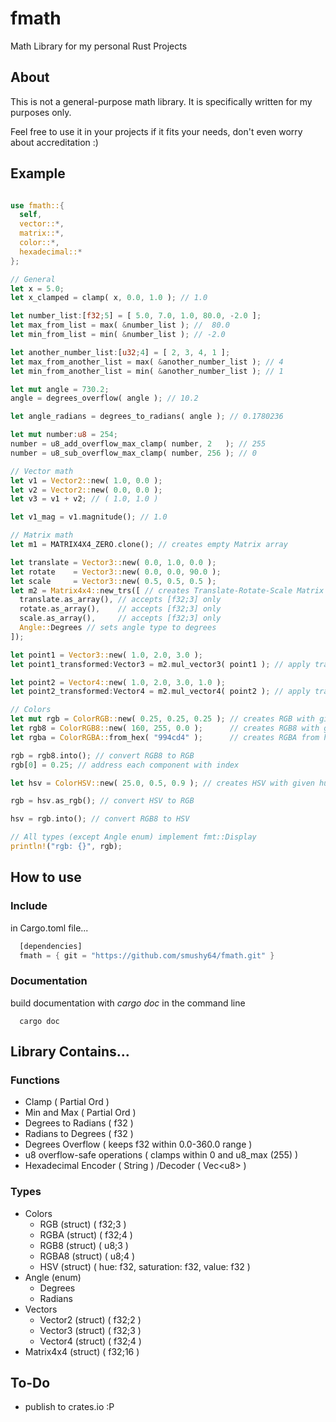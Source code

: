 # fmath
Math Library for my personal Rust Projects

## About

This is not a general-purpose math library. It is specifically written for my purposes only.

Feel free to use it in your projects if it fits your needs, don't even worry about accreditation :)

## Example
```rust

use fmath::{
  self,
  vector::*,
  matrix::*,
  color::*,
  hexadecimal::*
};

// General
let x = 5.0;
let x_clamped = clamp( x, 0.0, 1.0 ); // 1.0

let number_list:[f32;5] = [ 5.0, 7.0, 1.0, 80.0, -2.0 ];
let max_from_list = max( &number_list ); //  80.0
let min_from_list = min( &number_list ); // -2.0

let another_number_list:[u32;4] = [ 2, 3, 4, 1 ];
let max_from_another_list = max( &another_number_list ); // 4
let min_from_another_list = min( &another_number_list ); // 1

let mut angle = 730.2;
angle = degrees_overflow( angle ); // 10.2

let angle_radians = degrees_to_radians( angle ); // 0.1780236

let mut number:u8 = 254;
number = u8_add_overflow_max_clamp( number, 2   ); // 255
number = u8_sub_overflow_max_clamp( number, 256 ); // 0

// Vector math
let v1 = Vector2::new( 1.0, 0.0 );
let v2 = Vector2::new( 0.0, 0.0 );
let v3 = v1 + v2; // ( 1.0, 1.0 )

let v1_mag = v1.magnitude(); // 1.0

// Matrix math
let m1 = MATRIX4X4_ZERO.clone(); // creates empty Matrix array

let translate = Vector3::new( 0.0, 1.0, 0.0 );
let rotate    = Vector3::new( 0.0, 0.0, 90.0 );
let scale     = Vector3::new( 0.5, 0.5, 0.5 );
let m2 = Matrix4x4::new_trs([ // creates Translate-Rotate-Scale Matrix from Vector3's
  translate.as_array(), // accepts [f32;3] only
  rotate.as_array(),    // accepts [f32;3] only
  scale.as_array(),     // accepts [f32;3] only
  Angle::Degrees // sets angle type to degrees
]);

let point1 = Vector3::new( 1.0, 2.0, 3.0 );
let point1_transformed:Vector3 = m2.mul_vector3( point1 ); // apply transformation Matrix to Vector3

let point2 = Vector4::new( 1.0, 2.0, 3.0, 1.0 );
let point2_transformed:Vector4 = m2.mul_vector4( point2 ); // apply transformation Matrix to Vector4

// Colors
let mut rgb = ColorRGB::new( 0.25, 0.25, 0.25 ); // creates RGB with given f32's
let rgb8 = ColorRGB8::new( 160, 255, 0.0 );      // creates RGB8 with given u8's
let rgba = ColorRGBA::from_hex( "994cd4" );      // creates RGBA from hex, sets alpha to 1.0

rgb = rgb8.into(); // convert RGB8 to RGB
rgb[0] = 0.25; // address each component with index

let hsv = ColorHSV::new( 25.0, 0.5, 0.9 ); // creates HSV with given hue, saturation and value f32's

rgb = hsv.as_rgb(); // convert HSV to RGB

hsv = rgb.into(); // convert RGB8 to HSV

// All types (except Angle enum) implement fmt::Display
println!("rgb: {}", rgb);


```

## How to use

### Include

in Cargo.toml file...
```rust
  [dependencies]
  fmath = { git = "https://github.com/smushy64/fmath.git" }
```

### Documentation

build documentation with *cargo doc* in the command line
```
  cargo doc
```

## Library Contains...

### Functions

  - Clamp ( Partial Ord )
  - Min and Max ( Partial Ord )
  - Degrees to Radians ( f32 )
  - Radians to Degrees ( f32 )
  - Degrees Overflow ( keeps f32 within 0.0-360.0 range )
  - u8 overflow-safe operations ( clamps within 0 and u8_max (255) )
  - Hexadecimal Encoder ( String ) /Decoder ( Vec\<u8\> )

  ### Types

  - Colors
    - RGB   (struct) ( f32;3 )
    - RGBA  (struct) ( f32;4 )
    - RGB8  (struct) (  u8;3 )
    - RGBA8 (struct) (  u8;4 )
    - HSV   (struct) ( hue: f32, saturation: f32, value: f32 )
  - Angle (enum)
    - Degrees
    - Radians
  - Vectors
    - Vector2 (struct) ( f32;2 )
    - Vector3 (struct) ( f32;3 )
    - Vector4 (struct) ( f32;4 )
  - Matrix4x4 (struct) ( f32;16 )

## To-Do

- publish to crates.io :P